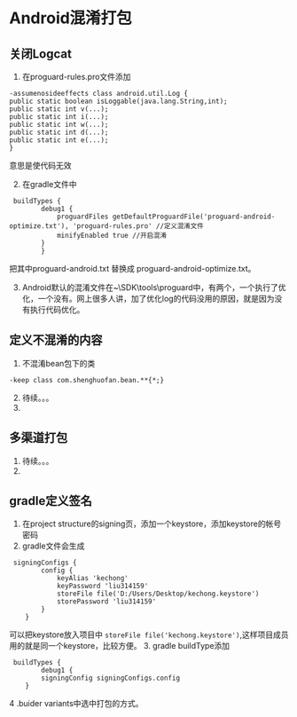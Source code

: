 # Android混淆打包
## 关闭Logcat

1. 在proguard-rules.pro文件添加
```
-assumenosideeffects class android.util.Log {
public static boolean isLoggable(java.lang.String,int);
public static int v(...);
public static int i(...);
public static int w(...);
public static int d(...);
public static int e(...);
}
```
意思是使代码无效

2. 在gradle文件中
```
 buildTypes {
        debug1 {
            proguardFiles getDefaultProguardFile('proguard-android-optimize.txt'), 'proguard-rules.pro' //定义混淆文件
            minifyEnabled true //开启混淆
        }
        }
```
把其中proguard-android.txt 替换成 proguard-android-optimize.txt。 

3. Android默认的混淆文件在~\SDK\tools\proguard中，有两个，一个执行了优化，一个没有。网上很多人讲，加了优化log的代码没用的原因，就是因为没有执行代码优化。


## 定义不混淆的内容
1. 不混淆bean包下的类
```
-keep class com.shenghuofan.bean.**{*;}
```
2. 待续。。。
3. 

## 多渠道打包
1. 待续。。。
2. 


## gradle定义签名
1. 在project structure的signing页，添加一个keystore，添加keystore的帐号密码
2. gradle文件会生成
```
 signingConfigs {
        config {
            keyAlias 'kechong'
            keyPassword 'liu314159'
            storeFile file('D:/Users/Desktop/kechong.keystore')
            storePassword 'liu314159'
        }
    }
```
可以把keystore放入项目中 `storeFile file('kechong.keystore')`,这样项目成员用的就是同一个keystore，比较方便。
3. gradle buildType添加
```
 buildTypes {
        debug1 {
        signingConfig signingConfigs.config
    }
```
4 .buider variants中选中打包的方式。





